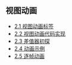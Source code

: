 ## 视图动画

- [2.1 视图动画标签](./view_anim/2.1.md)
- [2.2 视图动画代码实现]()
- [2.3 差值器初探]()
- [2.4 动画示例]()
- [2.5 逐帧动画]()